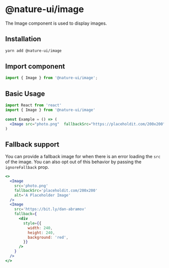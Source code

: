 # @nature-ui/image

The Image component is used to display images.

## Installation

```sh
yarn add @nature-ui/image
```

## Import component

```jsx
import { Image } from '@nature-ui/image';
```

## Basic Usage

```jsx
import React from 'react'
import { Image } from '@nature-ui/image'
​
const Example = () => (
  <Image src="photo.png"  fallbackSrc="https://placeholdit.com/200x200" alt="A Placeholder Image" />
)
```

## Fallback support

You can provide a fallback image for when there is an error loading the `src` of
the image. You can also opt out of this behavior by passing the `ignoreFallback`
prop.

```jsx
<>
  <Image
    src='photo.png'
    fallbackSrc='placeholdit.com/200x200'
    alt='A Placeholder Image'
  />
  <Image
    src='https://bit.ly/dan-abramov'
    fallback={
      <div
        style={{
          width: 240,
          height: 240,
          background: 'red',
        }}
      />
    }
  />
</>
```
